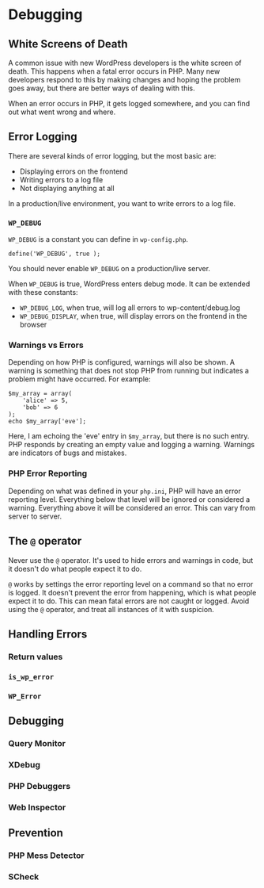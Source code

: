 # Debugging

## White Screens of Death

A common issue with new WordPress developers is the white screen of death. This happens when a fatal error occurs in PHP. Many new developers respond to this by making changes and hoping the problem goes away, but there are better ways of dealing with this.

When an error occurs in PHP, it gets logged somewhere, and you can find out what went wrong and where.

## Error Logging

There are several kinds of error logging, but the most basic are:

 - Displaying errors on the frontend
 - Writing errors to a log file
 - Not displaying anything at all

In a production/live environment, you want to write errors to a log file.

### `WP_DEBUG`

`WP_DEBUG` is a constant you can define in `wp-config.php`.

    define('WP_DEBUG', true );

You should never enable `WP_DEBUG` on a production/live server.

When `WP_DEBUG` is true, WordPress enters debug mode. It can be extended with these constants:

 - `WP_DEBUG_LOG`, when true, will log all errors to wp-content/debug.log
 - `WP_DEBUG_DISPLAY`, when true, will display errors on the frontend in the browser

### Warnings vs Errors

Depending on how PHP is configured, warnings will also be shown. A warning is something that does not stop PHP from running but indicates a problem might have occurred. For example:

```
$my_array = array(
    'alice' => 5,
    'bob' => 6
);
echo $my_array['eve'];
```

Here, I am echoing the 'eve' entry in `$my_array`, but there is no such entry. PHP responds by creating an empty value and logging a warning. Warnings are indicators of bugs and mistakes.

### PHP Error Reporting

Depending on what was defined in your `php.ini`, PHP will have an error reporting level. Everything below that level will be ignored or considered a warning. Everything above it will be considered an error. This can vary from server to server.

## The `@` operator

Never use the `@` operator. It's used to hide errors and warnings in code, but it doesn't do what people expect it to do.

`@` works by settings the error reporting level on a command so that no error is logged. It doesn't prevent the error from happening, which is what people expect it to do. This can mean fatal errors are not caught or logged. Avoid using the `@` operator, and treat all instances of it with suspicion.

## Handling Errors

### Return values

### `is_wp_error`

### `WP_Error`

## Debugging

### Query Monitor

### XDebug

### PHP Debuggers

### Web Inspector

## Prevention

### PHP Mess Detector

### SCheck
